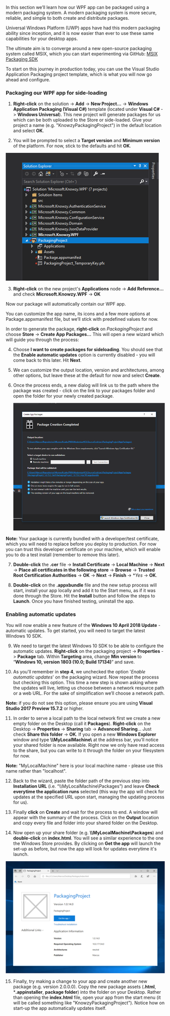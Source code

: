 In this section we’ll learn how our WPF app can be packaged using a modern packaging system. A modern packaging system is more secure, reliable, and simple to both create and distribute packages.

Universal Windows Platform (UWP) apps have had this modern packaging ability since inception, and it is now easier than ever to use these same capabilities for your desktop apps. 

The ultimate aim is to converge around a new open-source packaging system called MSIX, which you can start experimenting via GitHub: <a href="https://github.com/Microsoft/msix-packaging" target="_blank">MSIX
Packaging SDK</a>

To start on this journey in production today, you can use the Visual Studio Application Packaging project template, which is what you will now go ahead and configure.

### Packaging our WPF app for side-loading

1.  **Right-click** on the solution -> **Add** -> **New Project...** -> **Windows Application Packaging (Visual C\#)** template (located under **Visual C\#** -> **Windows Universal**). This new project will generate packages for us which can be both uploaded to the Store or side-loaded. Give your project a name (e.g. "KnowzyPackagingProject") in the default location and select **OK**.

2. You will be prompted to select a **Target version** and **Minimum version** of the platform. For now, stick to the defaults and hit **OK**.

![](../media/Picture6.png)

3. **Right-click** on the new project's **Applications** node -> **Add Reference...** and check **Microsoft.Knowzy.WPF** -> **OK**

Now our package will automatically contain our WPF app.

You can customize the app name, its icons and a few more options at Package.appxmanifest file, but we’ll stick with predefined values for now.

In order to generate the package, **right-click** on *PackagingProject* and choose **Store** -> **Create App Packages...** This will open a new wizard which will guide you through the process:

4.  Choose **I want to create packages for sideloading**. You should see that the **Enable automatic updates** option is currently disabled - you will come back to this later. Hit **Next**.

5.  We can customize the output location, version and architectures, among other options, but leave these at the default for now and select **Create**.

6.  Once the process ends, a new dialog will link us to the path where the package was created - click on the link to your packages folder and open the folder for your newly created package.

    ![](../media/Picture7.png)

**Note:** Your package is currently bundled with a developer/test certificate, which you will need to replace before you deploy to production. For now you can trust this developer certificate on your machine, which will enable you to do a test install (remember to remove this later).

7. **Double-click** the **.cer** file -> **Install Certificate** -> **Local Machine** -> **Next** -> **Place all certificates in the following store** -> **Browse** -> **Trusted Root Certification Authorities** -> **OK** -> **Next** -> **Finish** -> **Yes* -> **OK**.

8. **Double-click** on the **.appxbundle** file and the new setup process will start, install your app locally and add it to the Start menu, as if it was done through the Store. Hit the **Install** button and follow the steps to **Launch**. Once you have finished testing, uninstall the app.

### Enabling automatic updates

You will now enable a new feature of the **Windows 10 April 2018 Update** - automatic updates. To get started, you will need to target the latest Windows 10 SDK.

9.  We need to target the latest Windows 10 SDK to be able to configure the automatic updates. **Right-click** on the packaging project -> **Properties** -> **Package** tab. Within **Targeting** area, change **Min version** to “**Windows 10, version 1803 (10.0; Build 17134)**” and save.

10.  As you'll remember in **step 4**, we unchecked the option '*Enable automatic updates*' on the packaging wizard. Now repeat the process but checking this option. This time a new step is shown asking where the updates will live, letting us choose between a network resource path or a web URL. For the sake of simplification we’ll choose a network path.

**Note:** if you do not see this option, please ensure you are using **Visual Studio 2017 Preview 15.7.2** or higher.

11.  In order to serve a local path to the local network first we create a new empty folder on the Desktop (call it **Packages**). **Right-click** on the Desktop -> **Properties** -> **Sharing** tab -> **Advanced Sharing**... Just check **Share this folder** -> **OK**. If you open a new **Windows Explorer** window and type **\\\\MyLocalMachine\\** at the address bar, you’ll notice your shared folder is now available. Right now we only have read access to the share, but you can write to it through the folder on your filesystem for now.

**Note:** "MyLocalMachine" here is your local machine name - please use this name rather than "localhost".

12.  Back to the wizard, paste the folder path of the previous step into **Installation URL** (i.e. “\\\\MyLocalMachine\\Packages”) and leave **Check everytime the application runs** selected (this way the app will check for updates at the specified URL upon start, managing the updating process for us).

13.  Finally **click** on **Create** and wait for the process to end. A window will appear with the summary of the process. Click on the **Output** location and copy every file and folder into your shared folder on the Desktop.

14. Now open up your share folder (e.g. **\\\\MyLocalMachine\\Packages**) and  **double-click** on **index.html**. You will see a similar experience to the one the Windows Store provides. By clicking on **Get the app** will launch the set-up as before, but now the app will look for updates everytime it's launch.

![](../media/Picture8.png)

15. Finally, try making a change to your app and create another new package (e.g. version 2.0.0.0). Copy the new package assets (**.html**, ***.appinstaller**, **package folder**) into the folder on your Desktop. Rather than opening the **index.html** file, open your app from the start menu (it will be called something like "KnowzyPackagingProject"). Notice how on start-up the app automatically updates itself.
